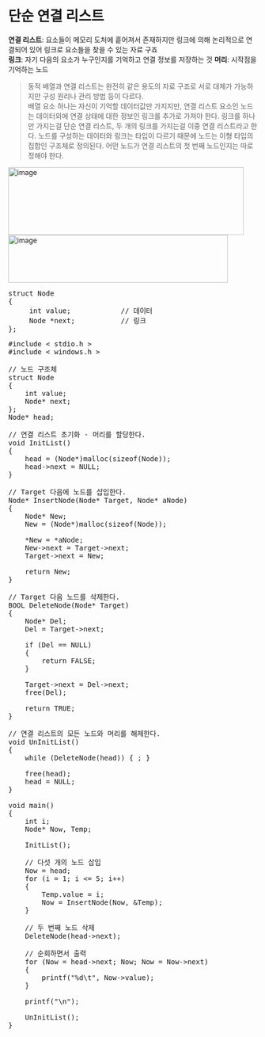 # 단순 연결 리스트
**연결 리스트**: 요소들이 메모리 도처에 흩어져서 존재하지만 링크에 의해 논리적으로 연결되어 있어 링크로 요소들을 찾을 수 있는 자료 구죠  
**링크**: 자기 다음의 요소가 누구인지를 기억하고 연결 정보를 저장하는 것
**머리**: 시작점을 기억하는 노드
> 동적 배열과 연결 리스트는 완전히 같은 용도의 자료 구죠로 서로 대체가 가능하지만 구성 원리나 관리 방법 등이 다르다.  
> 배열 요소 하나는 자신이 기억할 데이터값만 가지지만, 연결 리스트 요소인 노드는 데이터외에 연결 상태에 대한 정보인 링크를 추가로 가져야 한다.
> 링크를 하나만 가지는걸 단순 연결 리스트, 두 개의 링크를 가지는걸 이중 연결 리스트라고 한다.
> 노드를 구성하는 데이터와 링크는 타입이 다르기 때문에 노드는 이형 타입의 집합인 구조체로 정의된다.
> 어떤 노드가 연결 리스트의 첫 번째 노드인지는 따로 정해야 한다.
<img width="476" height="137" alt="image" src="https://github.com/user-attachments/assets/59fab78d-7f97-41d7-88c6-413c692a33b6" />
<img width="444" height="96" alt="image" src="https://github.com/user-attachments/assets/804bcdb5-4617-4c22-beb5-6db165d4f51c" />

<pre>struct Node
{
     int value;            // 데이터
     Node *next;           // 링크
};</pre>  

<pre>#include < stdio.h >
#include < windows.h >

// 노드 구조체
struct Node
{
    int value;
    Node* next;
};
Node* head;

// 연결 리스트 초기화 - 머리를 할당한다.
void InitList()
{
    head = (Node*)malloc(sizeof(Node));
    head->next = NULL;
}

// Target 다음에 노드를 삽입한다.
Node* InsertNode(Node* Target, Node* aNode)
{
    Node* New;
    New = (Node*)malloc(sizeof(Node));

    *New = *aNode;
    New->next = Target->next;
    Target->next = New;

    return New;
}

// Target 다음 노드를 삭제한다.
BOOL DeleteNode(Node* Target)
{
    Node* Del;
    Del = Target->next;

    if (Del == NULL)
    {
        return FALSE;
    }

    Target->next = Del->next;
    free(Del);

    return TRUE;
}

// 연결 리스트의 모든 노드와 머리를 해제한다.
void UnInitList()
{
    while (DeleteNode(head)) { ; }

    free(head);
    head = NULL;
}

void main()
{
    int i;
    Node* Now, Temp;

    InitList();

    // 다섯 개의 노드 삽입
    Now = head;
    for (i = 1; i <= 5; i++)
    {
        Temp.value = i;
        Now = InsertNode(Now, &Temp);
    }

    // 두 번째 노드 삭제
    DeleteNode(head->next);

    // 순회하면서 출력
    for (Now = head->next; Now; Now = Now->next)
    {
        printf("%d\t", Now->value);
    }

    printf("\n");

    UnInitList();
}</pre>
